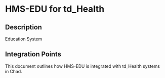 # HMS-EDU for td_Health

## Description

Education System

## Integration Points

This document outlines how HMS-EDU is integrated with td_Health systems in Chad.

